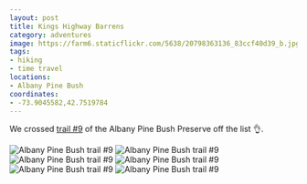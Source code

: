 ```yaml
---
layout: post
title: Kings Highway Barrens
category: adventures
image: https://farm6.staticflickr.com/5638/20798363136_83ccf40d39_b.jpg
tags:
- hiking
- time travel
locations:
- Albany Pine Bush
coordinates:
- -73.9045582,42.7519784
---
```


We crossed [trail #9](http://www.albanypinebush.org/recreation-center/trails-maps-and-conditions) of the Albany Pine Bush Preserve off the list :ok_hand:.

<div class="photos">
<img src="https://farm1.staticflickr.com/734/20636671878_ca5c87bcc4_b.jpg" alt="Albany Pine Bush trail #9">
<img src="https://farm6.staticflickr.com/5638/20798363136_83ccf40d39_b.jpg" alt="Albany Pine Bush trail #9">
<img src="https://farm6.staticflickr.com/5697/20798363166_fb678c710b_b.jpg" class="img-tall" alt="Albany Pine Bush trail #9">
<img src="https://farm1.staticflickr.com/767/20202036194_11fa0e49bd_b.jpg" class="img-wide" alt="Albany Pine Bush trail #9">
<img src="https://farm1.staticflickr.com/591/20824645025_372029e8a2_b.jpg" class="img-wide" alt="Albany Pine Bush trail #9">
<img src="https://farm6.staticflickr.com/5657/20202056394_ccd71d0d56_b.jpg" class="img-tall" alt="Albany Pine Bush trail #9">
</div>